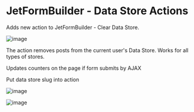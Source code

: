 # JetFormBuilder - Data Store Actions

Adds new action to JetFormBuilder - Clear Data Store.

![image](https://github.com/ihslimn/jet-form-builder-data-store-actions/assets/57287929/5f465a74-0038-4f5c-83c5-8d66527a1f21)

The action removes posts from the current user's Data Store.
Works for all types of stores.

Updates counters on the page if form submits by AJAX

Put data store slug into action 

![image](https://github.com/ihslimn/jet-form-builder-data-store-actions/assets/57287929/d5ae172f-efcc-479d-a5c7-2cd995ebd61a)

![image](https://github.com/ihslimn/jet-form-builder-data-store-actions/assets/57287929/306e2f08-39db-4850-9e5a-0221d5fd0509)
